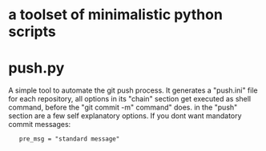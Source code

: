 # a toolset of minimalistic python scripts

# push.py
A simple tool to automate the git push process.
It generates a "push.ini" file for each repository,
all options in its "chain" section get executed 
as shell command, before the "git commit -m"  command" does.
in the "push" section are a few self explanatory options.
If you dont want mandatory commit messages:
```request_msg = 0
   pre_msg = "standard message"
```

